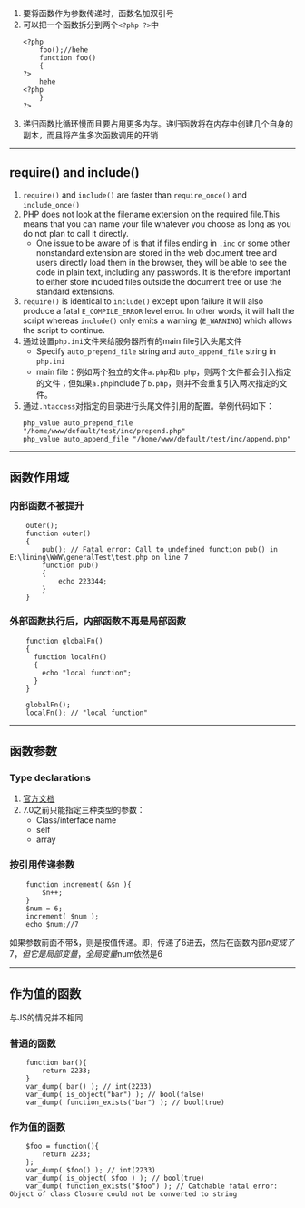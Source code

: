 1. 要将函数作为参数传递时，函数名加双引号
2. 可以把一个函数拆分到两个`<?php ?>`中
    ```
    <?php
        foo();//hehe
        function foo()
        {
    ?>
        hehe
    <?php
        }
    ?>
    ```
3. 递归函数比循环慢而且要占用更多内存。递归函数将在内存中创建几个自身的副本，而且将产生多次函数调用的开销


***
## require() and include()
1. `require()` and `include()` are faster than `require_once()` and `include_once()`
2. PHP does not look at the filename extension on the required file.This means that you can name your file whatever you choose as long as you do not plan to call it directly.
    * One issue to be aware of is that if files ending in `.inc` or some other nonstandard extension are stored in the web document tree and users directly load them in the browser, they will be able to see the code in plain text, including any passwords. It is therefore important to either store included files outside the document tree or use the standard extensions.
3. `require()` is identical to `include()` except upon failure it will also produce a fatal `E_COMPILE_ERROR` level error. In other words, it will halt the script whereas `include()` only emits a warning (`E_WARNING`) which allows the script to continue.
4. 通过设置`php.ini`文件来给服务器所有的main file引入头尾文件
    * Specify `auto_prepend_file` string and `auto_append_file` string in `php.ini`
    * main file：例如两个独立的文件`a.php`和`b.php`，则两个文件都会引入指定的文件；但如果`a.php`include了`b.php`，则并不会重复引入两次指定的文件。
5. 通过`.htaccess`对指定的目录进行头尾文件引用的配置。举例代码如下：
    ```
    php_value auto_prepend_file "/home/www/default/test/inc/prepend.php"
    php_value auto_append_file "/home/www/default/test/inc/append.php"
    ```

***
## 函数作用域
### 内部函数不被提升
```
    outer();
    function outer()
    {
        pub(); // Fatal error: Call to undefined function pub() in E:\lining\WWW\generalTest\test.php on line 7
        function pub()
        {
            echo 223344;
        }
    }
```

### 外部函数执行后，内部函数不再是局部函数
```
    function globalFn()  
    {  
      function localFn()  
      {  
        echo "local function";  
      }  
    }

    globalFn();
    localFn(); // "local function"
```

***
## 函数参数
### Type declarations
1. [官方文档](http://php.net/manual/en/functions.arguments.php)
2. 7.0之前只能指定三种类型的参数：
    * Class/interface name
    * self
    * array

### 按引用传递参数
```
    function increment( &$n ){
        $n++;
    }
    $num = 6;
    increment( $num );
    echo $num;//7
```
如果参数前面不带&，则是按值传递。即，传递了6进去，然后在函数内部$n变成了7，但它是局部变量，全局变量$num依然是6


***
## 作为值的函数
与JS的情况并不相同
### 普通的函数
```
    function bar(){
    	return 2233;
    }
    var_dump( bar() ); // int(2233)
    var_dump( is_object("bar") ); // bool(false)
    var_dump( function_exists("bar") ); // bool(true)
```
### 作为值的函数
```
    $foo = function(){
    	return 2233;
    };
    var_dump( $foo() ); // int(2233)
    var_dump( is_object( $foo ) ); // bool(true)
    var_dump( function_exists("$foo") ); // Catchable fatal error: Object of class Closure could not be converted to string
```
